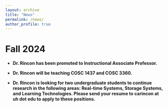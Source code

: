 ```yaml
---
layout: archive
title: "News"
permalink: /news/
author_profile: true
---
```


Fall 2024
======

* **Dr. Rincon has been promoted to Instructional Associate Professor.**

* **Dr. Rincon will be teaching COSC 1437 and COSC 3360.**

* **Dr. Rincon is looking for two undergraduate students to continue research in the following areas: Real-time Systems, Storage Systems, and Learning Technologies. Please send your resume to carincon at uh dot edu to apply to these positions.**

